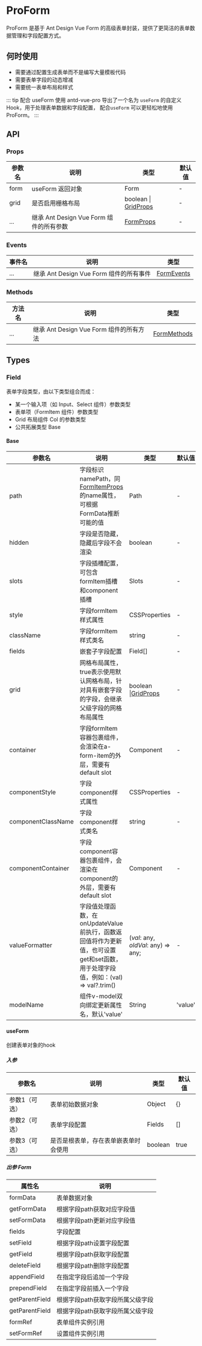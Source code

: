 # ProForm

ProForm 是基于 Ant Design Vue Form 的高级表单封装，提供了更简洁的表单数据管理和字段配置方式。

## 何时使用

- 需要通过配置生成表单而不是编写大量模板代码
- 需要表单字段的动态增减
- 需要统一表单布局和样式

::: tip 配合 useForm 使用
antd-vue-pro 导出了一个名为 `useForm` 的自定义 Hook，用于处理表单数据和字段配置， 配合`useForm` 可以更轻松地使用 ProForm。
:::

## API

### Props

| 参数名 | 说明                                    | 类型                                                              | 默认值 |
| ------ | --------------------------------------- | ----------------------------------------------------------------- | ------ |
| form   | useForm 返回对象                        | Form                                                              | -      |
| grid   | 是否启用栅格布局                        | boolean \| [GridProps](https://antdv.com/components/grid-cn/#api) | -      |
| ...    | 继承 Ant Design Vue Form 组件的所有参数 | [FormProps](https://antdv.com/components/form-cn/#form)           | -      |

### Events

| 事件名 | 说明                                    | 类型                                                                   |
| ------ | --------------------------------------- | ---------------------------------------------------------------------- |
| ...    | 继承 Ant Design Vue Form 组件的所有事件 | [FormEvents](https://antdv.com/components/form-cn/#%E4%BA%8B%E4%BB%B6) |

### Methods

| 方法名 | 说明                                    | 类型                                                                    |
| ------ | --------------------------------------- | ----------------------------------------------------------------------- |
| ...    | 继承 Ant Design Vue Form 组件的所有方法 | [FormMethods](https://antdv.com/components/form-cn/#%E6%96%B9%E6%B3%95) |

## Types

### Field

表单字段类型，由以下类型组合而成：

- 某一个输入项（如 Input、Select 组件）参数类型
- 表单项（FormItem 组件）参数类型
- Grid 布局组件 Col 的参数类型
- 公共拓展类型 Base

#### Base

| 参数名             | 说明                                                                                                                            | 类型                                                             | 默认值  |
| ------------------ | ------------------------------------------------------------------------------------------------------------------------------- | ---------------------------------------------------------------- | ------- |
| path               | 字段标识namePath，同[FormItemProps](https://antdv.com/components/form-cn/#form-item)的name属性，可根据FormData推断可能的值      | Path                                                             | -       |
| hidden             | 字段是否隐藏，隐藏后字段不会渲染                                                                                                | boolean                                                          | -       |
| slots              | 字段插槽配置，可包含formItem插槽和component插槽                                                                                 | Slots                                                            | -       |
| style              | 字段formItem样式属性                                                                                                            | CSSProperties                                                    | -       |
| className          | 字段formItem样式类名                                                                                                            | string                                                           | -       |
| fields             | 嵌套子字段配置                                                                                                                  | Field[]                                                          | -       |
| grid               | 网格布局属性，true表示使用默认网格布局，针对具有嵌套字段的字段，会继承父级字段的网格布局属性                                    | boolean \|[GridProps](https://antdv.com/components/grid-cn/#api) | -       |
| container          | 字段formItem容器包裹组件，会渲染在a-form-item的外层，需要有default slot                                                         | Component                                                        | -       |
| componentStyle     | 字段component样式属性                                                                                                           | CSSProperties                                                    | -       |
| componentClassName | 字段component样式类名                                                                                                           | string                                                           | -       |
| componentContainer | 字段component容器包裹组件，会渲染在component的外层，需要有default slot                                                          | Component                                                        | -       |
| valueFormatter     | 字段值处理函数，在onUpdateValue前执行，函数返回值将作为更新值，也可设置get和set函数，用于处理字段值，例如：(val) => val?.trim() | (_val_: any, _oldVal_: any) => any;                              | -       |
| modelName          | 组件v-model双向绑定更新属性名，默认'value'                                                                                      | String                                                           | 'value' |

#### useForm

创建表单对象的hook

##### 入参

| 参数名        | 说明                                 | 类型    | 默认值 |
| ------------- | ------------------------------------ | ------- | ------ |
| 参数1（可选） | 表单初始数据对象                     | Object  | {}     |
| 参数2（可选） | 表单字段配置                         | Fields  | []     |
| 参数3（可选） | 是否是根表单，存在表单嵌表单时会使用 | boolean | true   |

##### 出参 **Form**

| 属性名         | 说明                             |
| -------------- | -------------------------------- |
| formData       | 表单数据对象                     |
| getFormData    | 根据字段path获取对应字段值       |
| setFormData    | 根据字段path更新对应字段值       |
| fields         | 字段配置                         |
| setField       | 根据字段path设置字段配置         |
| getField       | 根据字段path获取字段配置         |
| deleteField    | 根据字段path删除字段配置         |
| appendField    | 在指定字段后追加一个字段         |
| prependField   | 在指定字段前插入一个字段         |
| getParentField | 根据字段path获取字段所属父级字段 |
| getParentField | 根据字段path获取字段所属父级字段 |
| formRef        | 表单组件实例引用                 |
| setFormRef     | 设置组件实例引用                 |
